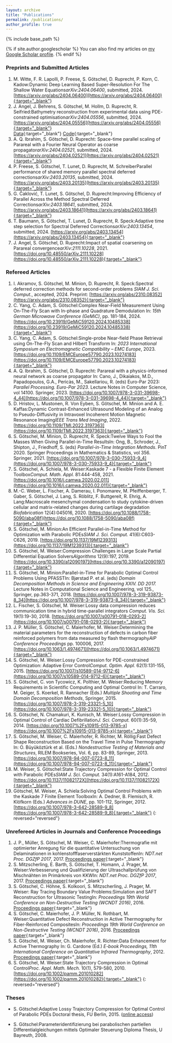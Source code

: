 ```yaml
---
layout: archive
title: "Publications"
permalink: /publications/
author_profile: true
---
```




{% include base_path %}

{% if site.author.googlescholar %}
You can also find my articles on [my Google Scholar profile]({{site.author.googlescholar}}).
{% endif %}



### Preprints and Submitted Articles
1. M. Witte, F. R. Lapolli, P. Freese, S. Götschel, D. Ruprecht, P. Korn, C. Kadow:<span class="publication_title">Dynamic Deep Learning Based Super-Resolution For The Shallow Water Equations</span>*arXiv:2404.06400*, submitted, 2024.
[https://arxiv.org/abs/2404.06400](https://arxiv.org/abs/2404.06400){:target="_blank"}
1. J. Angel, J. Behrens, S. Götschel, M. Hollm, D. Ruprecht, R. Seifried:<span class="publication_title">Bathymetry reconstruction from experimental data using PDE- constrained optimisation</span>*arXiv:2404.05556*, submitted, 2024.
[https://arxiv.org/abs/2404.05556](https://arxiv.org/abs/2404.05556){:target="_blank"} <br>
[Data](https://doi.org/10.15480/882.9403){:target="_blank"} [Code](https://zenodo.org/records/10848185){:target="_blank"}
1. A. Q. Ibrahim, S. Götschel, D. Ruprecht: <span class="publication_title">Space-time parallel scaling of Parareal with a Fourier Neural Operator as coarse propagator</span>*arXiv:2404.02521*, submitted, 2024.
[https://arxiv.org/abs/2404.02521](https://arxiv.org/abs/2404.02521){:target="_blank"}
1. P. Freese, S. Götschel, T. Lunet, D. Ruprecht, M. Schreiber<span class="publication_title">Parallel performance of shared memory parallel spectral deferred corrections</span>*arXiv:2403.20135*, submitted, 2024.
[https://arxiv.org/abs/2403.20135](https://arxiv.org/abs/2403.20135){:target="_blank"}
1. G. Čaklović, T. Lunet, S. Götschel, D. Ruprecht:<span class="publication_title">Improving Efficiency of Parallel Across the Method Spectral Deferred Corrections</span>*arXiv:2403.18641*, submitted, 2024.
[https://arxiv.org/abs/2403.18641](https://arxiv.org/abs/2403.18641){:target="_blank"}
1. T. Baumann, S. Götschel, T. Lunet, D. Ruprecht, R. Speck:<span class="publication_title">Adaptive time step selection for Spectral Deferred Corrections</span>*arXiv:2403.13454*, submitted, 2024.
[https://arxiv.org/abs/2403.13454](https://arxiv.org/abs/2403.13454){:target="_blank"}
1. J. Angel, S. Götschel, D. Ruprecht:<span class="publication_title">Impact of spatial coarsening on Parareal convergence</span>*arXiv:2111.10228*, 2021.
[https://doi.org/10.48550/arXiv.2111.10228](https://doi.org/10.48550/arXiv.2111.10228){:target="_blank"}

### Refereed Articles
1. I. Akramov, S. Götschel, M. Minion, D. Ruprecht, R. Speck:<span class="publication_title">Spectral deferred correction methods for second-order problems</span> *SIAM J. Sci. Comput.*, accepted, 2024. Preprint: [https://arxiv.org/abs/2310.08352](https://arxiv.org/abs/2310.08352){:target="_blank"}
1. C. Yang, C. Adam, S. Götschel:<span class="publication_title">Complex Near-Field Measurement Using On-The-Fly Scan with In-phase and Quadrature Demodulation</span> In: *15th German Microwave Conference (GeMiC)*, pp. 181-184, 2024. [https://doi.org/10.23919/GeMiC59120.2024.10485338](https://doi.org/10.23919/GeMiC59120.2024.10485338){:target="_blank"}
1. C. Yang, C. Adam, S. Götschel:<span class="publication_title">Single-probe Near-field Phase Retrieval using On-The-Fly Scan and Hilbert Transform</span> In: *2023 International Symposium on Electromagnetic Compatibility – EMC Europe*, 2023. [https://doi.org/10.1109/EMCEurope57790.2023.10274183](https://doi.org/10.1109/EMCEurope57790.2023.10274183){:target="_blank"}
1.  A. Q. Ibrahim, S. Götschel, D. Ruprecht: <span class="publication_title">Parareal with a physics-informed neural network as coarse propagator</span> In: Cano, J., Dikaiakos, M.D., Papadopoulos, G.A., Pericàs, M., Sakellariou, R. (eds) Euro-Par 2023: *Parallel Processing. Euro-Par 2023*. Lecture Notes in Computer Science, vol 14100. Springer, 2023.
[https://doi.org/10.1007/978-3-031-39698-4_44](https://doi.org/10.1007/978-3-031-39698-4_44){:target="_blank"}
1. D. Hristov, L. Mustonen, R. Von Eyben, S. Götschel, M. Minion and A. E. Kaffas:<span class="publication_title">Dynamic Contrast-Enhanced Ultrasound Modeling of an Analog to Pseudo-Diffusivity in Intravoxel Incoherent Motion Magnetic Resonance Imaging</span>*IEEE Trans Med Imaging*, 2022.
[https://doi.org/10.1109/TMI.2022.3197363](https://doi.org/10.1109/TMI.2022.3197363){:target="_blank"}
1. S. Götschel, M. Minion, D. Ruprecht, R. Speck:<span class="publication_title">Twelve Ways to Fool the Masses When Giving Parallel-in-Time Results</span>In: Ong, B., Schroder, J., Shipton, J., Friedhoff, S. (eds) *Parallel-in-Time Integration Methods*. PinT 2020. Springer Proceedings in Mathematics & Statistics, vol 356. Springer, 2021.
[https://doi.org/10.1007/978-3-030-75933-9_4](https://doi.org/10.1007/978-3-030-75933-9_4){:target="_blank"}
1. S. Götschel, A. Schiela, M. Weiser:<span class="publication_title">Kaskade 7 - a Flexible Finite Element Toolbox</span>*Comput. Math. Appl.* 81:444-458, 2021.
[https://doi.org/10.1016/j.camwa.2020.02.011](https://doi.org/10.1016/j.camwa.2020.02.011){:target="_blank"}
1. M.-C. Weber, L. Fischer, A. Damerau, I. Ponomarev, M. Pfeiffenberger, T. Gaber, S. Götschel, J. Lang, S. Röblitz, F. Buttgereit, R. Ehrig, A. Lang:<span class="publication_title">Macroscale mesenchymal condensation to study cytokine-driven cellular and matrix-related changes during cartilage degradation</span>
*Biofabrication* 12(4):045016, 2020.
[https://doi.org/10.1088/1758-5090/aba08f](https://doi.org/10.1088/1758-5090/aba08f){:target="_blank"}
1. S. Götschel, M. Minion:<span class="publication_title">An Efficient Parallel-in-Time Method for Optimization with Parabolic PDEs</span>*SIAM J. Sci. Comput.* 41(6):C603-C626, 2019.
[https://doi.org/10.1137/19M1239313](https://doi.org/10.1137/19M1239313){:target="_blank"}
1. S. Götschel, M. Weiser:<span class="publication_title">Compression Challenges in Large Scale Partial Differential Equation Solvers</span>*Algorithms* 12(9):197, 2019.
[https://doi.org/10.3390/a12090197](https://doi.org/10.3390/a12090197){:target="_blank"}
1. S. Götschel, M. Minion:<span class="publication_title">Parallel-in-Time for Parabolic Optimal Control Problems Using PFASST</span>In: Bj&oslash;rstad P. et al. (eds) *Domain Decomposition Methods in Science and Engineering XXIV. DD 2017.* Lecture Notes in Computational Science and Engineering, vol 125., Springer, pp.363-371, 2018.
[https://doi.org/10.1007/978-3-319-93873-8_34](https://doi.org/10.1007/978-3-319-93873-8_34){:target="_blank"}
1. L. Fischer, S. Götschel, M. Weiser:<span class="publication_title">Lossy data compression reduces communication time in hybrid time-parallel integrators</span>
*Comput. Vis. Sci.* 19(1):19-30, 2018.
[https://doi.org/10.1007/s00791-018-0293-2](https://doi.org/10.1007/s00791-018-0293-2){:target="_blank"}
1. J. P. M&uuml;ller, S. Götschel, C. Maierhofer, M. Weiser:<span class="publication_title">Determining the material parameters for the reconstruction of defects in carbon fiber reinforced polymers from data measured by flash thermography</span>*AIP Conference Proceedings* pp. 100006, 2017.
[https://doi.org/10.1063/1.4974671](https://doi.org/10.1063/1.4974671){:target="_blank"}
1. S. Götschel, M. Weiser:<span class="publication_title">Lossy Compression for PDE-constrained Optimization: Adaptive Error Control</span>*Comput. Optim. Appl.* 62(1):131-155, 2015.
[https://doi.org/10.1007/s10589-014-9712-6](https://doi.org/10.1007/s10589-014-9712-6){:target="_blank"}
1. S. Götschel, C. von Tycowicz, K. Polthier, M. Weiser:<span class="publication_title">Reducing Memory Requirements in Scientific Computing and Optimal Control</span>
In: T. Carraro, M. Geiger, S. Koerkel, R. Rannacher (Eds.) *Multiple Shooting and Time Domain Decomposition Methods*, Springer, 2015.
[https://doi.org/10.1007/978-3-319-23321-5_10](https://doi.org/10.1007/978-3-319-23321-5_10){:target="_blank"}
1. S. Götschel, N. Chamakuri, K. Kunisch, M. Weiser:<span class="publication_title">Lossy Compression in Optimal Control of Cardiac Defibrillation</span>*J. Sci. Comput.* 60(1):35-59, 2014.
[https://doi.org/10.1007%2Fs10915-013-9785-x](https://doi.org/10.1007%2Fs10915-013-9785-x){:target="_blank"}
1. S. Götschel, M. Weiser, C. Maierhofer, R. Richter, M. Röllig:<span class="publication_title">Fast Defect Shape Reconstruction Based on the Travel Time in Pulse Thermography</span>
In: O. B&uuml;y&uuml;közt&uuml;rk et al. (Eds.) *Nondestructive Testing of Materials and Structures*, RILEM Bookseries, Vol. 6, pp. 83-89,  Springer, 2013.
[https://doi.org/10.1007/978-94-007-0723-8_11](https://doi.org/10.1007/978-94-007-0723-8_11){:target="_blank"}
1. M. Weiser, S. Götschel:<span class="publication_title">State Trajectory Compression for Optimal Control with Parabolic PDEs</span>*SIAM J. Sci. Comput.* 34(1):A161-A184, 2012.
[https://doi.org/10.1137/11082172X](https://doi.org/10.1137/11082172X){:target="_blank"}
1. Götschel, M. Weiser, A. Schiela:<span class="publication_title">Solving Optimal Control Problems with the Kaskade 7 Finite Element Toolbox</span>In: A. Dedner, B. Flemisch, R. Klöfkorn (Eds.) *Advances in DUNE*, pp. 101-112, Springer, 2012.
[https://doi.org/10.1007/978-3-642-28589-9_8](https://doi.org/10.1007/978-3-642-28589-9_8){:target="_blank"}
{: reversed="reversed"}


### Unrefereed Articles in Journals and Conference Proceedings

1. J. P., M&uuml;ller, S. Götschel, M. Weiser, C. Maierhofer:<span class="publication_title">Thermografie mit optimierter Anregung f&uuml;r die quantitative Untersuchung von Delaminationen in kohlenstofffaserverst&auml;rkten Kunststoffen</span>In: *NDT.net Proc. DGZfP 2017*, 2017. [Proceedings paper](http://www.ndt.net/article/dgzfp2017/papers/mi1a4.pdf){:target="_blank"}
1. S. Mitzscherling, E. Barth, S. Götschel, T. Homann, J. Prager, M. Weiser:<span class="publication_title">Verbesserung und Qualifizierung der Ultraschallpr&uuml;fung von Mischn&auml;hten im Prim&auml;rkreis von KKW</span>In: *NDT.net Proc. DGZfP 2017*, 2017.
[Proceedings paper](http://www.ndt.net/article/dgzfp2017/papers/p16.pdf){:target="_blank"}
1. S. Götschel, C. Höhne, S. Kolkoori, S. Mitzscherling, J. Prager, M. Weiser: Ray Tracing Boundary Value Problems:<span class="publication_title">Simulation and SAFT Reconstruction for Ultrasonic Testing</span>In: *Proceedings 19th World Conference on Non-Destructive Testing (WCNDT 2016)*, 2016.
[Proceedings paper](https://www.ndt.net/article/wcndt2016/papers/fr1h4.pdf){:target="_blank"}
1. S. Götschel, C. Maierhofer, J. P. M&uuml;ller, N. Rothbart, M. Weiser:<span class="publication_title">Quantitative Defect Reconstruction in Active Thermography for Fiber-Reinforced Composites</span>In: *Proceedings 19th World Conference on Non-Destructive Testing (WCNDT 2016)*, 2016.
[Proceedings paper](https://www.ndt.net/article/wcndt2016/papers/th4c4.pdf){:target="_blank"}
1. S. Götschel, M. Weiser, Ch. Maierhofer, R. Richter:<span class="publication_title">Data Enhancement for Active Thermography</span>
In: G. Cardone (Ed.) *E-book Proceedings, 11th International Conference on Quantitative Infrared Thermography*, 2012.
[Proceedings paper](https://www.ndt.net/article/qirt2012/papers/QIRT-2012-167.pdf){:target="_blank"}
1. S. Götschel, M. Weiser:<span class="publication_title">State Trajectory Compression in Optimal Control</span>*Proc. Appl. Math. Mech.* 10(1), 579-580, 2010.
[https://doi.org/10.1002/pamm.201010282](https://doi.org/10.1002/pamm.201010282){:target="_blank"}
{: reversed="reversed"}


### Theses
- S. Götschel:<span class="publication_title">Adaptive Lossy Trajectory Compression for Optimal Control of Parabolic PDEs</span>
Doctoral thesis, FU Berlin, 2015. (<a target="_blank" href="http://www.diss.fu-berlin.de/diss/receive/FUDISS_thesis_000000098552">online access</a>)

- S. Götschel:<span class="publication_title">Parameteridentifizierung bei parabolischen partiellen Differentialgleichungen mittels Optimaler Steuerung</span>
Diploma Thesis, U Bayreuth, 2008.

<!--
{% for post in site.publications reversed %}
  {% include archive-single.html %}
{% endfor %}
 -->
